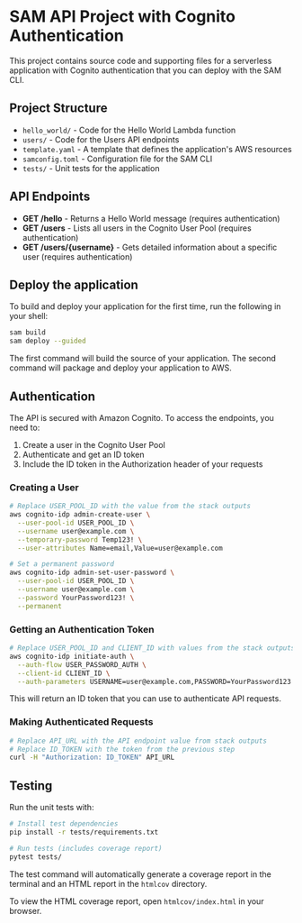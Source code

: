 # SAM API Project with Cognito Authentication

This project contains source code and supporting files for a serverless application with Cognito authentication that you can deploy with the SAM CLI.

## Project Structure

- `hello_world/` - Code for the Hello World Lambda function
- `users/` - Code for the Users API endpoints
- `template.yaml` - A template that defines the application's AWS resources
- `samconfig.toml` - Configuration file for the SAM CLI
- `tests/` - Unit tests for the application

## API Endpoints

- **GET /hello** - Returns a Hello World message (requires authentication)
- **GET /users** - Lists all users in the Cognito User Pool (requires authentication)
- **GET /users/{username}** - Gets detailed information about a specific user (requires authentication)

## Deploy the application

To build and deploy your application for the first time, run the following in your shell:

```bash
sam build
sam deploy --guided
```

The first command will build the source of your application. The second command will package and deploy your application to AWS.

## Authentication

The API is secured with Amazon Cognito. To access the endpoints, you need to:

1. Create a user in the Cognito User Pool
2. Authenticate and get an ID token
3. Include the ID token in the Authorization header of your requests

### Creating a User

```bash
# Replace USER_POOL_ID with the value from the stack outputs
aws cognito-idp admin-create-user \
  --user-pool-id USER_POOL_ID \
  --username user@example.com \
  --temporary-password Temp123! \
  --user-attributes Name=email,Value=user@example.com

# Set a permanent password
aws cognito-idp admin-set-user-password \
  --user-pool-id USER_POOL_ID \
  --username user@example.com \
  --password YourPassword123! \
  --permanent
```

### Getting an Authentication Token

```bash
# Replace USER_POOL_ID and CLIENT_ID with values from the stack outputs
aws cognito-idp initiate-auth \
  --auth-flow USER_PASSWORD_AUTH \
  --client-id CLIENT_ID \
  --auth-parameters USERNAME=user@example.com,PASSWORD=YourPassword123!
```

This will return an ID token that you can use to authenticate API requests.

### Making Authenticated Requests

```bash
# Replace API_URL with the API endpoint value from stack outputs
# Replace ID_TOKEN with the token from the previous step
curl -H "Authorization: ID_TOKEN" API_URL
```

## Testing

Run the unit tests with:

```bash
# Install test dependencies
pip install -r tests/requirements.txt

# Run tests (includes coverage report)
pytest tests/
```

The test command will automatically generate a coverage report in the terminal and an HTML report in the `htmlcov` directory.

To view the HTML coverage report, open `htmlcov/index.html` in your browser.